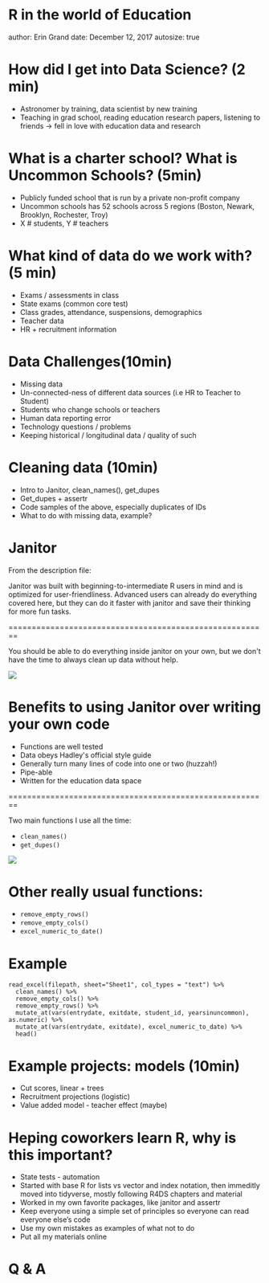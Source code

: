 R in the world of Education
========================================================
author: Erin Grand
date: December 12, 2017
autosize: true




How did I get into Data Science? (2 min)
========================================================

- Astronomer by training, data scientist by new training
- Teaching in grad school, reading education research papers, listening to friends -> fell in love with education data and research

What is a charter school? What is Uncommon Schools? (5min)
========================================================

- Publicly funded school that is run by a private non-profit company
- Uncommon schools has 52 schools across 5 regions (Boston, Newark, Brooklyn, Rochester, Troy)
- X # students, Y # teachers

What kind of data do we work with? (5 min)
========================================================

- Exams / assessments in class
- State exams (common core test)
- Class grades, attendance, suspensions, demographics
- Teacher data
- HR + recruitment information

Data Challenges(10min)
========================================================

- Missing data
- Un-connected-ness of different data sources (i.e HR to Teacher to Student)
- Students who change schools or teachers
- Human data reporting error
- Technology questions / problems
- Keeping historical / longitudinal data / quality of such

Cleaning data (10min)
========================================================

- Intro to Janitor, clean_names(), get_dupes
- Get_dupes + assertr
- Code samples of the above, especially duplicates of IDs
- What to do with missing data, example?

Janitor
========================================================

From the description file: 

Janitor was built with beginning-to-intermediate R users in mind and is optimized for user-friendliness. Advanced users can already do everything covered here, but they can do it faster with janitor and save their thinking for more fun tasks.

========================================================

You should be able to do everything inside janitor on your own, but we don't have the time to always clean up data without help.

![](http://media3.giphy.com/media/3oKIPCSX4UHmuS41TG/giphy-downsized.gif)  

Benefits to using Janitor over writing your own code
========================================================


- Functions are well tested
- Data obeys Hadley's official style guide
- Generally turn many lines of code into one or two (huzzah!)
- Pipe-able
- Written for the education data space

========================================================








Two main functions I use all the time:

- `clean_names()`
- `get_dupes()`

![](http://media1.giphy.com/media/39V5OwGouQ9S8/giphy-downsized.gif)




Other really usual functions:
========================================================

- `remove_empty_rows()` 
- `remove_empty_cols()`
- `excel_numeric_to_date()`


Example 
========================================================

```
read_excel(filepath, sheet="Sheet1", col_types = "text") %>%
  clean_names() %>%
  remove_empty_cols() %>%
  remove_empty_rows() %>%
  mutate_at(vars(entrydate, exitdate, student_id, yearsinuncommon), as.numeric) %>%
  mutate_at(vars(entrydate, exitdate), excel_numeric_to_date) %>%
  head()
```

Example projects: models (10min)
========================================================

- Cut scores, linear + trees
- Recruitment projections (logistic)
- Value added model - teacher effect (maybe)

Heping coworkers learn R, why is this important?
========================================================

- State tests - automation
- Started with base R for lists vs vector and index notation, then immeditly moved into tidyverse, mostly following R4DS chapters and material
- Worked in my own favorite packages, like janitor and assertr
- Keep everyone using a simple set of principles so everyone can read everyone else’s code
- Use my own mistakes as examples of what not to do
- Put all my materials online





Q & A
========================================================





